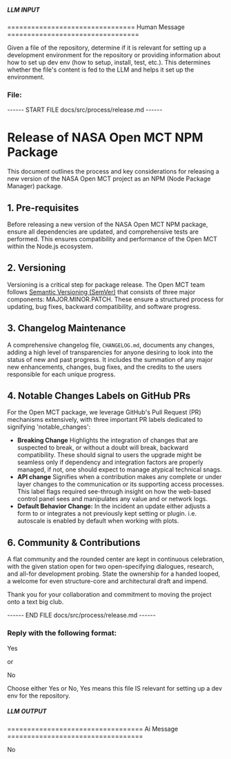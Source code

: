 ##### LLM INPUT #####
================================ Human Message =================================

Given a file of the repository, determine if it is relevant for setting up a development environment for the repository or providing information about how to set up dev env (how to setup, install, test, etc.). This determines whether the file's content is fed to the LLM and helps it set up the environment.

### File:
------ START FILE docs/src/process/release.md ------

# Release of NASA Open MCT NPM Package

This document outlines the process and key considerations for releasing a new version of the NASA Open MCT project as an NPM (Node Package Manager) package.

## 1. Pre-requisites

Before releasing a new version of the NASA Open MCT NPM package, ensure all dependencies are updated, and comprehensive tests are performed. This ensures compatibility and performance of the Open MCT within the Node.js ecosystem.

## 2. Versioning

Versioning is a critical step for package release. The Open MCT team follows [Semantic Versioning (SemVer)](https://semver.org) that consists of three major components: MAJOR.MINOR.PATCH. These ensure a structured process for updating, bug fixes, backward compatibility, and software progress.

## 3. Changelog Maintenance

A comprehensive changelog file, `CHANGELOG.md`, documents any changes, adding a high level of transparencies for anyone desiring to look into the status of new and past progress. It includes the summation of any major new enhancements, changes, bug fixes, and the credits to the users responsible for each unique progress.

## 4. Notable Changes Labels on GitHub PRs

For the Open MCT package, we leverage GitHub's Pull Request (PR) mechanisms extensively, with three important PR labels dedicated to signifying 'notable_changes':

- **Breaking Change** Highlights the integration of changes that are suspected to break, or without a doubt will break, backward compatibility. These should signal to users the upgrade might be seamless only if dependency and integration factors are properly managed, if not, one should expect to manage atypical technical snags.
- **API change** Signifies when a contribution makes any complete or under layer changes to the communication or its supporting access processes. This label flags required see-through insight on how the web-based control panel sees and manipulates any value and or network logs.
- **Default Behavior Change:** In the incident an update either adjusts a form to or integrates a not previously kept setting or plugin. i.e. autoscale is enabled by default when working with plots.

## 6. Community & Contributions

A flat community and the rounded center are kept in continuous celebration, with the given station open for two open-specifying dialogues, research, and all-for development probing. State the ownership for a handed looped, a welcome for even structure-core and architectural draft and impend.

Thank you for your collaboration and commitment to moving the project onto a text big club. 

------ END FILE docs/src/process/release.md ------

### Reply with the following format:

<rel>Yes</rel>

or

<rel>No</rel>

Choose either Yes or No, Yes means this file IS relevant for setting up a dev env for the repository.

##### LLM OUTPUT #####
================================== Ai Message ==================================

<rel>No</rel>